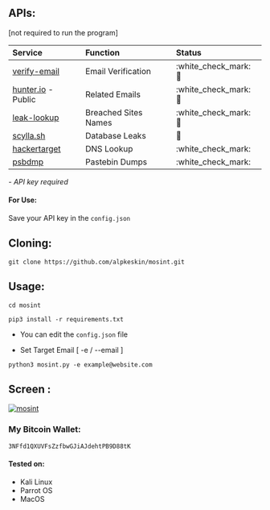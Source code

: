 


## APIs:

\[not required to run the program\]

| Service | Function | Status |
| :--- | :--- | :--- |
| [verify-email](https://verify-email.org/) | Email Verification | :white\_check\_mark: :key: |
| [hunter.io](https://hunter.io/) - Public | Related Emails | :white\_check\_mark: :key: |
| [leak-lookup](https://leak-lookup.com/) | Breached Sites Names | :white\_check\_mark: :key: |
| [scylla.sh](https://scylla.sh/) | Database Leaks | :construction: |
| [hackertarget](https://hackertarget.com/) | DNS Lookup | :white\_check\_mark: |
| [psbdmp](https://psbdmp.ws/) | Pastebin Dumps | :white\_check\_mark: |

_- API key required_

#### For Use:

Save your API key in the `config.json`

## Cloning:

`git clone https://github.com/alpkeskin/mosint.git`

## Usage:

`cd mosint`

`pip3 install -r requirements.txt`

* You can edit the `config.json` file

* Set Target Email [ -e / --email ]

`python3 mosint.py -e example@website.com`


## Screen :

[![mosint](https://asciinema.org/a/2vXl00ACUTpPULeQsYcDiFsXy.svg)](https://asciinema.org/a/2vXl00ACUTpPULeQsYcDiFsXy)

### My Bitcoin Wallet:

`3NFfd1QXUVFsZzfbwGJiAJdehtPB9D88tK`

#### Tested on:

* Kali Linux
* Parrot OS
* MacOS 

